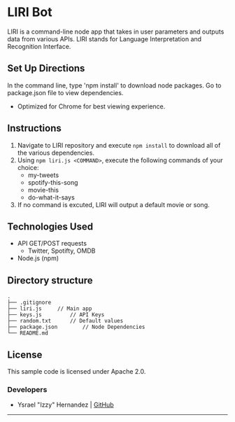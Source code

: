 # LIRI Bot
LIRI is a command-line node app that takes in user parameters and outputs data from various APIs. LIRI stands for Language Interpretation and Recognition Interface.

## Set Up Directions
In the command line, type 'npm install' to download node packages. Go to package.json file to view dependencies.
- Optimized for Chrome for best viewing experience.

## Instructions
1. Navigate to LIRI repository and execute `npm install` to download all of the various dependencies.
2. Using `npm liri.js <COMMAND>`, execute the following commands of your choice:
	- my-tweets
	- spotify-this-song
	- movie-this
	- do-what-it-says
3. If no command is excuted, LIRI will output a default movie or song.

## Technologies Used
- API GET/POST requests
	- Twitter, Spotifty, OMDB
- Node.js (npm)

## Directory structure
```none
.
├── .gitignore                   
├── liri.js		// Main app
├── keys.js 		// API Keys
├── random.txt		// Default values
├── package.json       	// Node Dependencies	          
└── README.md               
```

## License
  This sample code is licensed under Apache 2.0.

### Developers
- Ysrael "Izzy" Hernandez | [GitHub](https://github.com/ykeanu)

-------------
